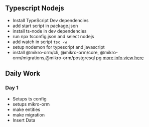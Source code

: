 ## Typescript Nodejs

- Install TypeScript Dev dependencies
- add start script in package.json
- install ts-node in dev dependencies
- run npx tsconfig.json and select nodejs
- add watch in script `tsc -w`
- setup nodemon for typescript and javascript
- install @mikro-orm/cli, @mikro-orm/core, @mikro-orm/migrations,@mikro-orm/postgresql pg [more info view here](http://mikro-orm.io/docs/installation)

## Daily Work

### Day 1

- Setups ts config
- setups mikro-orm
- make entities
- make migration
- Insert Data
